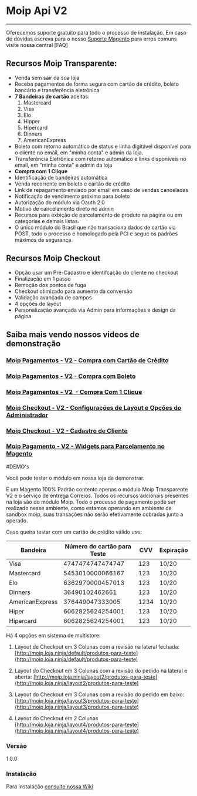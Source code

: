 # Moip Api V2
* * *

Oferecemos suporte gratuito para todo o processo de instalação.  Em caso de dúvidas escreva para o nosso [Suporte Magento] para erros comuns visite nossa central [FAQ]


## Recursos Moip Transparente:

*   Venda sem sair da sua loja
*   Receba pagamentos de forma segura com cartão de crédito, boleto bancário e transferência eletrônica
*   **7 Bandeiras de cartão** aceitas:
    1.  Mastercard
    2.  Visa
    3.  Elo
    4.  Hipper
    5.  Hipercard
    6.  Dinners
    7.  AmericanExpress
*   Boleto com retorno automático de status e linha digitável disponível para o cliente no email, em "minha conta" e admin da loja.
*   Transferência Eletrônica com retorno automático e links disponíveis no email, em "minha conta" e admin da loja
*   **Compra com 1 Clique**
*   Identificação de bandeiras automática
*   Venda recorrente em boleto e cartão de crédito
*   Link de repagamento enviado por email em caso de vendas canceladas
*   Notificação de vencimento próximo para boleto
*   Autorização do módulo via Oauth 2.0
*   Motivo de cancelamento direto no admin
*   Recursos para exbição de parcelamento de produto na página ou em categorias e demais listas.
*   O único módulo do Brasil que não transaciona dados de cartão via POST, todo o processo é homologado pela PCI e segue os padrões máximos de segurança. 

## Recursos Moip Checkout

*   Opção usar um Pré-Cadastro e identifcação do cliente no checkout
*   Finalização em 1 passo
*   Remoção dos pontos de fuga
*   Checkout otimizado para aumento da conversão
*   Validação avançada de campos
*   4 opções de layout
*   Personalização avançada via Admin para informações e design da página

## Saiba mais vendo nossos videos de demonstração

### [Moip Pagamentos - V2 - Compra com Cartão de Crédito](https://youtu.be/V8t9dUs2cs4 "Moip Pagamentos - V2 - Compra com Cartão de Crédito")

### [Moip Pagamentos - V2 - Compra com Boleto](https://youtu.be/FFEtq-_BJi0 "Moip Pagamentos - V2 - Compra com Boleto")

### [Moip Pagamentos - V2  - Compra Com 1 Clique](https://youtu.be/6MLxVaV2GSU "Moip Pagamentos - V2  - Compra Com 1 Clique")

### [Moip Checkout - V2 - Configurações de Layout e Opções do Administrador](https://youtu.be/uCSG5O0qFOo "Moip Checkout - V2 - Configurações de Layout e Opções do Administrador")

### [Moip Checkout - V2 - Cadastro de Cliente](https://youtu.be/ieGtLd8cfzA "Moip Checkout - V2 - Cadastro de Cliente")

### [Moip Pagamento - V2 - Widgets para Parcelamento no Magento](https://youtu.be/uCSG5O0qFOo "Moip Pagamento - V2 - Widgets para Parcelamento no Magento")

#DEMO's

Você pode testar o módulo em nossa loja de demonstrar.

É um Magento 100% Padrão contento apenas o módulo Moip Transparente V2 e o serviço de entrega Correios.
Todos os recursos adcionais presentes na loja são do módulo Moip.
Todo o processo de pagamento pode ser realizado nesse ambiente, como estamos operando em ambiente de sandbox moip, suas transações não serão efetivamente cobradas junto a operado.

Caso queira testar com um cartão de crédito válido use:

| Bandeira  	  | Número do cartão para Teste     	           | CVV  | Expiração |
| --------------- | ---------------------------------------------- | ---- | --------- |
| Visa       	  | 4747474747474747							   | 123  | 10/20	  |
| Mastercard 	  | 5453010000066167							   | 123  | 10/20	  |
| Elo       	  | 6362970000457013							   | 123  | 10/20	  |
| Dinners         | 36490102462661								   | 123  | 10/20	  |
| AmericanExpress | 376449047333005								   | 1234 | 10/20	  |
| Hiper       	  | 6062825624254001							   | 123  | 10/20	  |
| Hipercard       | 6062825624254001							   | 123  | 10/20	  |

Há 4 opções em sistema de multistore:

1. Layout de Checkout em 3 Colunas com a revisão na lateral fechada:
[http://moip.loja.ninja/default/produtos-para-teste](http://moip.loja.ninja/default/produtos-para-teste)

2. Layout do Checkout em 3 Colunas com a revisão do pedido na lateral e aberta:
[http://moip.loja.ninja/layout2/produtos-para-teste](http://moip.loja.ninja/layout2/produtos-para-teste)

3. Layout do Checkout em 3 Colunas com a revisão do pedido em baixo:
[http://moip.loja.ninja/layout3/produtos-para-teste](http://moip.loja.ninja/layout3/produtos-para-teste)

4. Layout do Checkout em 2 Colunas
[http://moip.loja.ninja/layout4/produtos-para-teste](http://moip.loja.ninja/layout4/produtos-para-teste)

### Versão
1.0.0


### Instalação

Para instalação  [consulte nossa Wiki](https://github.com/elisei/moip-transparente-magento/wiki)



   [fag]: <https://suporte.o2ti.com/>
   [git-repo-url]: <https://github.com/moip/moip-transparente-magento.git>
   [Suporte Magento]: <mailto:magento@moip.com.br?Subject=Suporte%20Magento%20GitHub>
   [zip file]: <moip-transparente-master>
